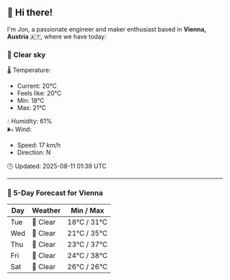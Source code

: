 ## 👋 Hi there!

I'm Jon, a passionate engineer and maker enthusiast based in **Vienna, Austria** 🇦🇹, where we have today:

### 🌙 Clear sky 

🌡️ Temperature: 
* Current: 20°C
* Feels like: 20°C
* Min: 18°C 
* Max: 21°C  

💧 Humidity: 61%  
🌬️ Wind: 
* Speed: 17 km/h 
* Direction: N  

🕒 Updated: 2025-08-11 01:39 UTC

---

### 📅 5-Day Forecast for Vienna

| Day | Weather | Min / Max |
|-----|---------|------------|
| Tue | 🌙 Clear | 18°C / 31°C |
| Wed | 🌙 Clear | 21°C / 35°C |
| Thu | 🌙 Clear | 23°C / 37°C |
| Fri | 🌙 Clear | 24°C / 38°C |
| Sat | 🌙 Clear | 26°C / 26°C |
